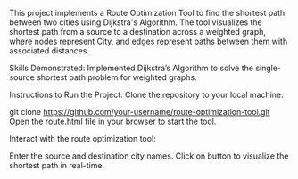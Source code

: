 This project implements a Route Optimization Tool to find the shortest path between two cities using Dijkstra's Algorithm. The tool visualizes the shortest path from a source to a destination across a weighted graph, where nodes represent City, and edges represent paths between them with associated distances.

Skills Demonstrated:
Implemented Dijkstra’s Algorithm to solve the single-source shortest path problem for weighted graphs.

Instructions to Run the Project:
Clone the repository to your local machine:

git clone https://github.com/your-username/route-optimization-tool.git
Open the route.html file in your browser to start the tool.

Interact with the route optimization tool:

Enter the source and destination city names.
Click on button to visualize the shortest path in real-time.

